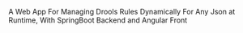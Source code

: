 A Web App For Managing Drools Rules Dynamically For Any Json at Runtime, With SpringBoot Backend and Angular Front
